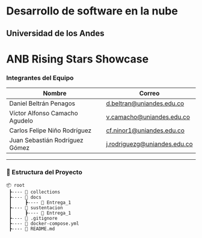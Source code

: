 # Desarrollo de software en la nube
## Universidad de los Andes

# ANB Rising Stars Showcase

### Integrantes del Equipo

| Nombre | Correo |
| ------ | ------ |
| Daniel Beltrán Penagos | d.beltran@uniandes.edu.co |
| Víctor Alfonso Camacho Agudelo | v.camacho@uniandes.edu.co |
| Carlos Felipe Niño Rodríguez | cf.ninor1@uniandes.edu.co |
| Juan Sebastián Rodríguez Gómez | j.rodriguezg@uniandes.edu.co |

---

###  📁 Estructura del Proyecto

```
📦 root
 ┣---- 📂 collections
 ┣---- 📂 docs
 ┃     ┣---- 📂 Entrega_1
 ┣---- 📂 sustentacion
 ┃     ┣---- 📂 Entrega_1
 ┣---- 📜 .gitignore
 ┣---- 📜 docker-compose.yml
 ┣---- 📜 README.md

```